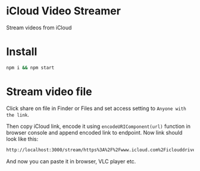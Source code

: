 iCloud Video Streamer
=============

Stream videos from iCloud

# Install

``` bash
npm i && npm start
```

# Stream video file

Click share on file in Finder or Files and set access setting to `Anyone with the link`.

Then copy iCloud link, encode it using `encodeURIComponent(url)` function in browser console and append encoded link to endpoint. Now link should look like this:
``` bash
http://localhost:3000/stream/https%3A%2F%2Fwww.icloud.com%2Ficlouddrive%2F...
```

And now you can paste it in browser, VLC player etc.
